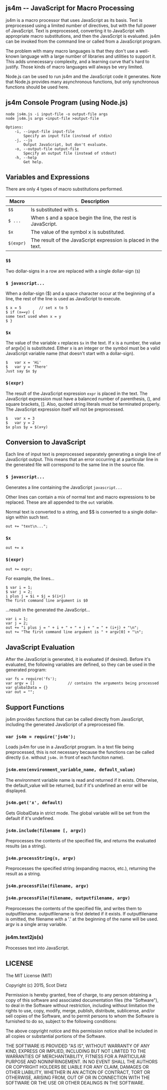 
js4m -- JavaScript for Macro Processing
---------------------------------------
js4m is a macro processor that uses JavaScript as its basis.  Text is
preprocessed using a limited number of directives, but with the full power
of JavaScript.  Text is preprocessed, converting it to JavaScript with
appropriate macro substitutions, and then the JavaScript is evaluated.  js4m
can be invoked from the command line or called from a JavaScript program.

The problem with many macro languages is that they don't use a well-known
language with a large number of libraries and utilities to support it.  This
adds unnecessary complexity, and a learning curve that's hard to justify.
Those kinds of macro languages will always be very limited.

Node.js can be used to run js4m and the JavaScript code it generates.
Note that Node.js provides many asynchronous functions, but only synchronous
functions should be used here.


js4m Console Program (using Node.js)
------------------------------------
    node js4m.js -i input-file -o output-file args
    node js4m.js args <input-file >output-file
    
    Options:
        -i, --input-file input-file
            Specify an input file (instead of stdin)
        -j, --js
            Output JavaScript, but don't evaluate.
        -o, --output-file output-file
            Specify an output file (instead of stdout)
        -h, --help
            Get help.


Variables and Expressions
-------------------------

There are only 4 types of macro substitutions performed.

| Macro     | Description                                                    |
|-----------|----------------------------------------------------------------|
| `$$`      | Is substituted with `$`.                                       |
| `$ ...`   | When `$` and a space begin the line, the rest is JavaScript.   |
| `$x`      | The value of the symbol x is substituted.                      |
| `$(expr)` | The result of the JavaScript expression is placed in the text. |

### `$$`

Two dollar-signs in a row are replaced with a single dollar-sign (`$`)

### `$ javascript...`

When a dollar-sign ($) and a space character occur at the beginning of a line,
the rest of the line is used as JavaScript to execute.

    $ x = 5        // set x to 5
    $ if (x==y) {
    some text used when x = y
    $ }

### `$x`

The value of the variable `x` replaces `$x` in the text.  If x is a number,
the value of argv[x] is substituted.  Either x is an integer or the symbol
must be a valid JavaScript variable name (that doesn't start with a
dollar-sign).

    $   var x = 'Hi'
    $   var y = 'There'
    Just say $x $y

### `$(expr)`

The result of the JavaScript expression `expr` is placed in the text.
The JavaScript expression must have a balanced number of parenthesis,
(), and square brackets, [].  Also, quoted string literals must
be terminated properly.  The JavaScript expression itself will
not be preprocessed.

    $   var x = 3
    $   var y = 2
    $x plus $y = $(x+y)


Conversion to JavaScript
------------------------
Each line of input text is preprocessed separately generating a single line
of JavaScript output.  This means that an error occurring at a particular line
in the generated file will correspond to the same line in the source file.

### `$ javascript...`

Generates a line containing the JavaScript `javascript...`

Other lines can contain a mix of normal text and macro expressions to be
replaced.  These are all appended to the `out` variable.

Normal text is converted to a string, and $$ is converted to a single
dollar-sign within such text.

    out += "text\n...";

### `$x` 

    out += x

### `$(expr)`

    out += expr;

For example, the lines...

    $ var i = 1;
    $ var j = 2;
    i plus j = $i + $j = $(i+j)
    The first command line argument is $0

...result in the generated the JavaScript...

    var i = 1;
    var j = 2;
    out += "i plus j = " + i + " + " + j + " = " + (i+j) + "\n";
    out += "The first command line argument is " + argv[0] + "\n";


JavaScript Evaluation
---------------------
After the JavaScript is generated, it is evaluated (if desired).  Before it's
evaluated, the following variables are defined, so they can be used in the
generated program:

    var fs = require('fs');
    var argv = []               // contains the arguments being processed
    var globalData = {}
    var out = "";


Support Functions
-----------------
js4m provides functions that can be called directly from JavaScript, including
the generated JavaScript of a preprocessed file.


### `var js4m = require('js4m');`

Loads js4m for use in a JavaScript program.  In a text file being preprocessed,
this is not necessary because the functions can be called directly
(i.e. without `js4m.` in front of each funciton name).


### `js4m.env(environment_variable_name, default_value)`
The environment variable name is read and returned if it exists.
Otherwise, the default_value will be returned, but if it's undefined
an error will be displayed.


### `js4m.get('x', default)`
Gets GlobalData in strict mode.  The global variable will be set from
the default if it's undefined.


### `js4m.include(filename [, argv])`

Preprocesses the contents of the specified file, and returns the evaluated
results (as a string).  


### `js4m.processString(s, argv)`

Preprocesses the specified string (expanding macros, etc.), returning
the result as a string.


### `js4m.processFile(filename, argv)`
### `js4m.processFile(filename, outputfilename, argv)`

Preprocesses the contents of the specified file, and writes them to
outputfilename.  outputfilename is first deleted if it exists.
If outputfilename is omitted, the filename with a '.' at the beginning
of the name will be used.  argv is a single array variable.


### js4m.text2js(s)

Processes text into JavaScript.


LICENSE
-------

The MIT License (MIT)

Copyright (c) 2015, Scot Dietz

Permission is hereby granted, free of charge, to any person obtaining a copy
of this software and associated documentation files (the "Software"), to deal
in the Software without restriction, including without limitation the rights
to use, copy, modify, merge, publish, distribute, sublicense, and/or sell
copies of the Software, and to permit persons to whom the Software is
furnished to do so, subject to the following conditions:

The above copyright notice and this permission notice shall be included in
all copies or substantial portions of the Software.

THE SOFTWARE IS PROVIDED "AS IS", WITHOUT WARRANTY OF ANY KIND, EXPRESS OR
IMPLIED, INCLUDING BUT NOT LIMITED TO THE WARRANTIES OF MERCHANTABILITY,
FITNESS FOR A PARTICULAR PURPOSE AND NONINFRINGEMENT. IN NO EVENT SHALL THE
AUTHORS OR COPYRIGHT HOLDERS BE LIABLE FOR ANY CLAIM, DAMAGES OR OTHER
LIABILITY, WHETHER IN AN ACTION OF CONTRACT, TORT OR OTHERWISE, ARISING FROM,
OUT OF OR IN CONNECTION WITH THE SOFTWARE OR THE USE OR OTHER DEALINGS IN
THE SOFTWARE.


